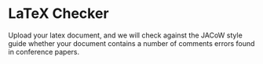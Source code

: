 
# LaTeX Checker

Upload your latex document, 
and we will check against the JACoW style 
guide whether your document 
contains a number of comments errors 
found in conference papers.
